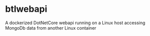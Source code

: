# btlwebapi

A dockerized DotNetCore webapi running on a Linux host accessing MongoDb data from another Linux container
